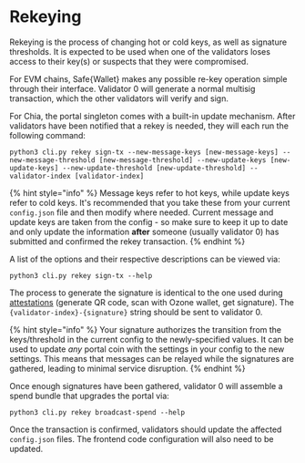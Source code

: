# Rekeying

Rekeying is the process of changing hot or cold keys, as well as signature thresholds. It is expected to be used when one of the validators loses access to their key(s) or suspects that they were compromised.

For EVM chains, Safe{Wallet} makes any possible re-key operation simple through their interface. Validator 0 will generate a normal multisig transaction, which the other validators will verify and sign.

For Chia, the portal singleton comes with a built-in update mechanism. After validators have been notified that a rekey is needed, they will each run the following command:

```
python3 cli.py rekey sign-tx --new-message-keys [new-message-keys] --new-message-threshold [new-message-threshold] --new-update-keys [new-update-keys] --new-update-threshold [new-update-threshold] --validator-index [validator-index]
```

{% hint style="info" %}
Message keys refer to hot keys, while update keys refer to cold keys. It's recommended that you take these from your current `config.json` file and then modify where needed. Current message and update keys are taken from the config - so make sure to keep it up to date and only update the information **after** someone (usually validator 0) has submitted and confirmed the rekey transaction.
{% endhint %}

A list of the options and their respective descriptions can be viewed via:

```
python3 cli.py rekey sign-tx --help
```

The process to generate the signature is identical to the one used during [attestations](attestations.md) (generate QR code, scan with Ozone wallet, get signature). The `{validator-index}-{signature}` string should be sent to validator 0.

{% hint style="info" %}
Your signature authorizes the transition from the keys/threshold in the current config to the newly-specified values. It can be used to update _any_ portal coin with the settings in your config to the new settings. This means that messages can be relayed while the signatures are gathered, leading to minimal service disruption.
{% endhint %}

Once enough signatures have been gathered, validator 0 will assemble a spend bundle that upgrades the portal via:

```
python3 cli.py rekey broadcast-spend --help
```

Once the transaction is confirmed, validators should update the affected `config.json` files. The frontend code configuration will also need to be updated.

